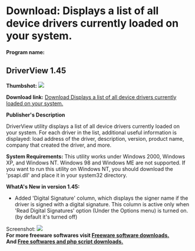 # Download: Displays a list of all device drivers currently loaded on your system.

**Program name:**

## DriverView 1.45

  
**Thumbshot:** ![](http://www.freewarefiles.com/screenshot/nsdriverview_md.jpg)   
  
**Download link:** [Download Displays a list of all device drivers currently loaded on your system.](http://freesoftwares.boysofts.com/DriverView_program_39274.html)  
  


**Publisher's Description**  
  


DriverView utility displays a list of all device drivers currently loaded on your system. For each driver in the list, additional useful information is displayed: load address of the driver, description, version, product name, company that created the driver, and more. 

**System Requirements:** This utility works under Windows 2000, Windows XP, and Windows NT. Windows 98 and Windows ME are not supported. If you want to run this utility on Windows NT, you should download the 'psapi.dll' and place it in your system32 directory.

**WhatA's New in version 1.45:**

  * Added 'Digital Signature' column, which displays the signer name if the driver is signed with a digital signature. This column is active only when 'Read Digital Signatures' option (Under the Options menu) is turned on. (by default it's turned off) 

  
  
Screenshot: ![](http://www.freewarefiles.com/screenshot/nsdriverview.jpg)   
**For more freeware softwares visit [Freeware software downloads.](http://freesoftwares.boysofts.com/)**   
**And [Free softwares and php script downloads.](http://www.boysofts.com/)**
